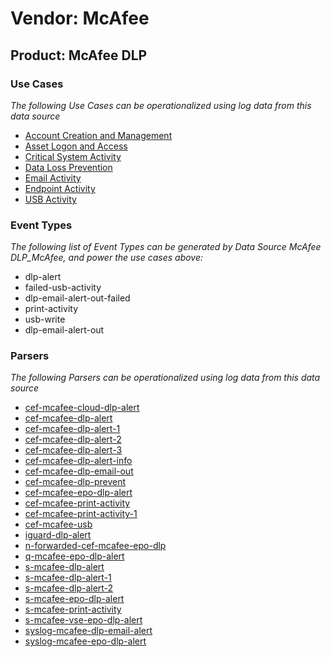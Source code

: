 Vendor: McAfee
==============
Product: McAfee DLP
-------------------

### Use Cases

_The following Use Cases can be operationalized using log data from this data source_

* [Account Creation and Management](../UseCases/usecase_account_creation_and_management.md)
* [Asset Logon and Access](../UseCases/usecase_asset_logon_and_access.md)
* [Critical System Activity](../UseCases/usecase_critical_system_activity.md)
* [Data Loss Prevention](../UseCases/usecase_data_loss_prevention.md)
* [Email Activity](../UseCases/usecase_email_activity.md)
* [Endpoint Activity](../UseCases/usecase_endpoint_activity.md)
* [USB Activity](../UseCases/usecase_usb_activity.md)


### Event Types

_The following list of Event Types can be generated by Data Source McAfee DLP_McAfee, and power the use cases above:_

- dlp-alert
- failed-usb-activity
- dlp-email-alert-out-failed
- print-activity
- usb-write
- dlp-email-alert-out


### Parsers

_The following Parsers can be operationalized using log data from this data source_

* [cef-mcafee-cloud-dlp-alert](../Parsers/parserContent_cef-mcafee-cloud-dlp-alert.md)
* [cef-mcafee-dlp-alert](../Parsers/parserContent_cef-mcafee-dlp-alert.md)
* [cef-mcafee-dlp-alert-1](../Parsers/parserContent_cef-mcafee-dlp-alert-1.md)
* [cef-mcafee-dlp-alert-2](../Parsers/parserContent_cef-mcafee-dlp-alert-2.md)
* [cef-mcafee-dlp-alert-3](../Parsers/parserContent_cef-mcafee-dlp-alert-3.md)
* [cef-mcafee-dlp-alert-info](../Parsers/parserContent_cef-mcafee-dlp-alert-info.md)
* [cef-mcafee-dlp-email-out](../Parsers/parserContent_cef-mcafee-dlp-email-out.md)
* [cef-mcafee-dlp-prevent](../Parsers/parserContent_cef-mcafee-dlp-prevent.md)
* [cef-mcafee-epo-dlp-alert](../Parsers/parserContent_cef-mcafee-epo-dlp-alert.md)
* [cef-mcafee-print-activity](../Parsers/parserContent_cef-mcafee-print-activity.md)
* [cef-mcafee-print-activity-1](../Parsers/parserContent_cef-mcafee-print-activity-1.md)
* [cef-mcafee-usb](../Parsers/parserContent_cef-mcafee-usb.md)
* [iguard-dlp-alert](../Parsers/parserContent_iguard-dlp-alert.md)
* [n-forwarded-cef-mcafee-epo-dlp](../Parsers/parserContent_n-forwarded-cef-mcafee-epo-dlp.md)
* [q-mcafee-epo-dlp-alert](../Parsers/parserContent_q-mcafee-epo-dlp-alert.md)
* [s-mcafee-dlp-alert](../Parsers/parserContent_s-mcafee-dlp-alert.md)
* [s-mcafee-dlp-alert-1](../Parsers/parserContent_s-mcafee-dlp-alert-1.md)
* [s-mcafee-dlp-alert-2](../Parsers/parserContent_s-mcafee-dlp-alert-2.md)
* [s-mcafee-epo-dlp-alert](../Parsers/parserContent_s-mcafee-epo-dlp-alert.md)
* [s-mcafee-print-activity](../Parsers/parserContent_s-mcafee-print-activity.md)
* [s-mcafee-vse-epo-dlp-alert](../Parsers/parserContent_s-mcafee-vse-epo-dlp-alert.md)
* [syslog-mcafee-dlp-email-alert](../Parsers/parserContent_syslog-mcafee-dlp-email-alert.md)
* [syslog-mcafee-epo-dlp-alert](../Parsers/parserContent_syslog-mcafee-epo-dlp-alert.md)
